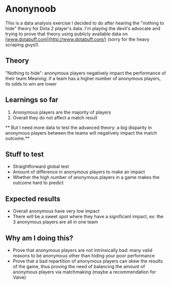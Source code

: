 # Anonynoob

This is a data analysis exercise I decided to do after hearing the "nothing to hide" theory for Dota 2 player's data. I'm playing the devil's advocate and trying to prove that theory using publicly available data on [www.dotabuff.com](http://www.dotabuff.com/) (sorry for the heavy scraping guys!).


## Theory

"Nothing to hide": anonymous players negatively impact the performance of their team
Meaning: if a team has a higher number of anonymous players, its odds to win are lower

## Learnings so far

1. Anonymous players are the majority of players
2. Overall they do not affect a match result

** But I need more data to test the advanced theory: a big disparity in anonymous players between the teams will negatively impact the match outcome.**

## Stuff to test

- Straightforward global test
- Amount of difference in anonymous players to make an impact
- Whether the high number of anonymous players in a game makes the outcome hard to predict

## Expected results

- Overall anonymous have very low impact
- There will be a sweet spot where they have a significant impact, ex: the 3 anonymous players are all in one team

## Why am I doing this?

- Prove that anonymous players are not intrinsically bad: many valid reasons to be anonymous other than hiding your poor performance
- Prove that a bad repartition of anonymous players can skew the results of the game, thus proving the need of balancing the amount of anonymous players via matchmaking (maybe a recommendation for Valve)
